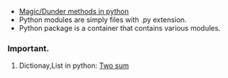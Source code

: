 * [Magic/Dunder methods in python](https://www.geeksforgeeks.org/dunder-magic-methods-python/)
* Python modules are simply files with .py extension.
* Python package is a container that contains various modules.
### Important.
1. Dictionay,List in python: [Two sum](https://leetcode.com/problems/two-sum/)
